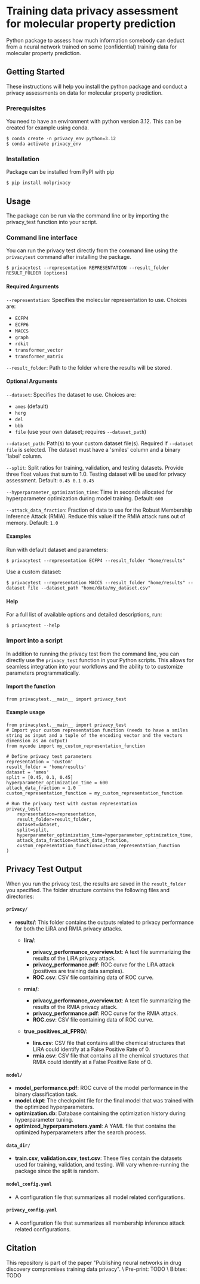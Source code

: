 # Training data privacy assessment for molecular property prediction

Python package to assess how much information somebody can deduct from a neural network trained on some (confidential) training data for molecular property prediction.

## Getting Started

These instructions will help you install the python package and conduct a privacy assessments on data for molecular property prediction.

### Prerequisites

You need to have an environment with python version 3.12. This can be created for example using conda.

```
$ conda create -n privacy_env python=3.12 
$ conda activate privacy_env 
```

### Installation

Package can be installed from PyPI with pip

```
$ pip install molprivacy
```

## Usage

The package can be run via the command line or by importing the privacy_test function into your script.

### Command line interface
You can run the privacy test directly from the command line using the `privacytest` command after installing the package.

```
$ privacytest --representation REPRESENTATION --result_folder RESULT_FOLDER [options]
```

#### Required Arguments
`--representation`: Specifies the molecular representation to use. Choices are:
- `ECFP4`
- `ECFP6`
- `MACCS`
- `graph`
- `rdkit`
- `transformer_vector`
- `transformer_matrix`

`--result_folder`: Path to the folder where the results will be stored.

#### Optional Arguments
`--dataset`: Specifies the dataset to use. Choices are:
- `ames` (default)
- `herg`
- `del`
- `bbb`
- `file` (use your own dataset; requires `--dataset_path`)

`--dataset_path`: Path(s) to your custom dataset file(s). Required if `--dataset file` is selected. The dataset must have a 'smiles' column and a binary 'label' column.

`--split`: Split ratios for training, validation, and testing datasets. Provide three float values that sum to 1.0. Testing dataset will be used for privacy assessment.
Default: `0.45 0.1 0.45`

`--hyperparameter_optimization_time`: Time in seconds allocated for hyperparameter optimization during model training.
Default: `600`

`--attack_data_fraction`: Fraction of data to use for the Robust Membership Inference Attack (RMIA). Reduce this value if the RMIA attack runs out of memory.
Default: `1.0`

#### Examples
Run with default dataset and parameters:
```
$ privacytest --representation ECFP4 --result_folder "home/results"
```
Use a custom dataset:
```
$ privacytest --representation MACCS --result_folder "home/results" --dataset file --dataset_path "home/data/my_dataset.csv"
```

#### Help
For a full list of available options and detailed descriptions, run:
```
$ privacytest --help
```

### Import into a script
In addition to running the privacy test from the command line, you can directly use the `privacy_test` function in your Python scripts. This allows for seamless integration into your workflows and the ability to to customize parameters programmatically.

#### Import the function
```
from privacytest.__main__ import privacy_test
```
#### Example usage
```
from privacytest.__main__ import privacy_test
# Import your custom representation function (needs to have a smiles string as input and a tuple of the encoding vector and the vectors dimension as an output)
from mycode import my_custom_representation_function

# Define privacy test parameters
representation = 'custom'
result_folder = 'home/results'
dataset = 'ames'
split = [0.45, 0.1, 0.45]
hyperparameter_optimization_time = 600
attack_data_fraction = 1.0
custom_representation_function = my_custom_representation_function

# Run the privacy test with custom representation
privacy_test(
    representation=representation,
    result_folder=result_folder,
    dataset=dataset,
    split=split,
    hyperparameter_optimization_time=hyperparameter_optimization_time,
    attack_data_fraction=attack_data_fraction,
    custom_representation_function=custom_representation_function
)
```

## Privacy Test Output

When you run the privacy test, the results are saved in the `result_folder` you specified. The folder structure contains the following files and directories:

#### `privacy/`
- **results/**: This folder contains the outputs related to privacy performance for both the LiRA and RMIA privacy attacks.
  - **lira/**:
    - **privacy_performance_overview.txt**: A text file summarizing the results of the LiRA privacy attack.
    - **privacy_performance.pdf**: ROC curve for the LiRA attack (positives are training data samples).
    - **ROC.csv**: CSV file containing data of ROC curve.
  
  - **rmia/**:
    - **privacy_performance_overview.txt**: A text file summarizing the results of the RMIA privacy attack.
    - **privacy_performance.pdf**: ROC curve for the RMIA attack.
    - **ROC.csv**: CSV file containing data of ROC curve.
  
  - **true_positives_at_FPR0/**:
    - **lira.csv**: CSV file that contains all the chemical structures that LiRA could identify at a False Positive Rate of 0.
    - **rmia.csv**: CSV file that contains all the chemical structures that RMIA could identify at a False Positive Rate of 0.

#### `model/`
- **model_performance.pdf**: ROC curve of the model performance in the binary classification task.
- **model.ckpt**: The checkpoint file for the final model that was trained with the optimized hyperparameters.
- **optimization.db**: Database containing the optimization history during hyperparameter tuning.
- **optimized_hyperparameters.yaml**: A YAML file that contains the optimized hyperparameters after the search process.


#### `data_dir/`
- **train.csv**, **validation.csv**, **test.csv**: These files contain the datasets used for training, validation, and testing. Will vary when re-running the package since the split is random.

#### `model_config.yaml`
- A configuration file that summarizes all model related configurations.

#### `privacy_config.yaml`
- A configuration file that summarizes all membership inference attack related configurations.


## Citation

This repository is part of the paper "Publishing neural networks in drug discovery compromises training data privacy". \\
Pre-print: TODO \\
Bibtex: TODO



